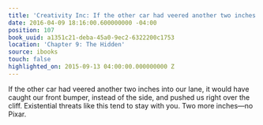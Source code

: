```yaml
---
title: 'Creativity Inc: If the other car had veered another two inches into our lane…'
date: 2016-04-09 18:16:00.600000000 -04:00
position: 107
book_uuid: a1351c21-deba-45a0-9ec2-6322200c1753
location: 'Chapter 9: The Hidden'
source: ibooks
touch: false
highlighted_on: 2015-09-13 04:00:00.000000000 Z
---
```


If the other car had veered another two inches into our lane, it would have caught our front bumper, instead of the side, and pushed us right over the cliff. Existential threats like this tend to stay with you. Two more inches—no Pixar.